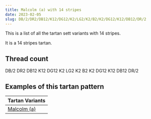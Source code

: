 ```yaml
---
title: Malcolm (a) with 14 stripes
date: 2023-02-05
slug: DB/2/DR2/DB12/K12/DG12/K2/LG2/K2/B2/K2/DG12/K12/DB12/DR/2
---
```

This is a list of all the tartan sett variants with 14 stripes.

It is a 14 stripes tartan.


## Thread count
DB/2 DR2 DB12 K12 DG12 K2 LG2 K2 B2 K2 DG12 K12 DB12 DR/2

## Examples of this tartan pattern

| Tartan Variants |
|---------------|
| [Malcolm (a)](/variants/db/2/dr2/db12/k12/dg12/k2/lg2/k2/b2/k2/dg12/k12/db12/dr/2-b4367ae-db000052-dg11450d-draa0000-k000000-lgaaaa00)||
